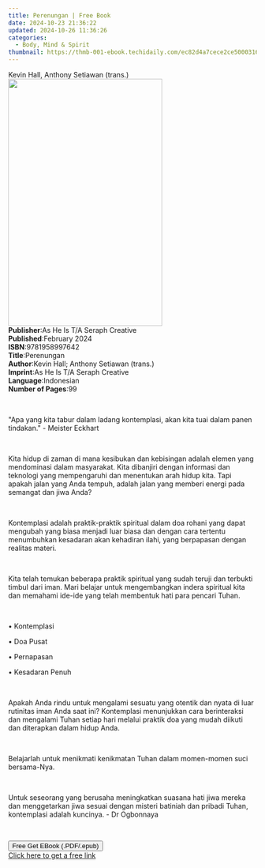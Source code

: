 ```yaml
---
title: Perenungan | Free Book
date: 2024-10-23 21:36:22
updated: 2024-10-26 11:36:26
categories:
  - Body, Mind & Spirit
thumbnail: https://thmb-001-ebook.techidaily.com/ec82d4a7cece2ce500031645c8ebce2eed14ebfed8ad49ab490fbe35ee904b76.jpg
---
```

<main id="book-container">
  <div class="flex flex-col">
    <div class="book-brief flex-1 py-6 px-4 sm:p-6 md:py-10 md:px-8">
      <!-- brief-->
      <div class="book-brief-main">Kevin Hall, Anthony Setiawan (trans.)</div>
    </div>
    <div
      class="book-meta-info flex-1 grid gap-4 col-start-1 col-end-3 row-start-1 sm:mb-6 sm:grid-cols-4 lg:gap-6 lg:col-start-2 lg:row-end-6 lg:row-span-6 lg:mb-0"
    >
      <div
        class="book-meta-info-left place-content-center mt-4 p-4 text-sm leading-6 col-start-2 col-span-2 dark:text-slate-400"
      >
        <img
          class="w-full h-500 object-cover rounded-lg sm:h-255 sm:col-span-2 lg:col-span-full"
          src="https://img-001-ebook.techidaily.com/ef7627e80631c05602442f77da8e29dbe053f3dc3c4d175f8e67139abf19adfd.jpg"
          alt=""
          width="312"
          height="500"
        />
      </div>
      <div
        class="book-meta-info-right mt-2 col-start-1 row-start-2 col-span-3 self-center"
      >
        <!-- meta data  -->
        <div class="flex flex-col px-4 md:px-8">
          <div class="flex-1">
            <strong>Publisher</strong>:<span class="px-2"
              >As He Is T/A Seraph Creative</span
            >
          </div>
          <div class="flex-1">
            <strong>Published</strong>:<span class="px-2">February 2024</span>
          </div>
          <div class="flex-1">
            <strong>ISBN</strong>:<span class="px-2">9781958997642</span>
          </div>
          <div class="flex-1">
            <strong>Title</strong>:<span class="px-2">Perenungan</span>
          </div>
          <div class="flex-1">
            <strong>Author</strong>:<span class="px-2"
              >Kevin Hall; Anthony Setiawan (trans.)</span
            >
          </div>
          <div class="flex-1">
            <strong>Imprint</strong>:<span class="px-2"
              >As He Is T/A Seraph Creative</span
            >
          </div>
          <div class="flex-1">
            <strong>Language</strong>:<span class="px-2">Indonesian</span>
          </div>
          <div class="flex-1">
            <strong>Number of Pages</strong>:<span class="px-2">99</span>
          </div>
        </div>
      </div>
    </div>
    <div class="book-description flex-1 py-6 px-4 sm:p-6 md:py-10 md:px-8">
      <div class="book-description-main">
        <div accordion-content="" id="description">
          <p>&nbsp;</p>
          <p>
            "Apa yang kita tabur dalam ladang kontemplasi, akan kita tuai dalam
            panen tindakan." - Meister Eckhart
          </p>
          <p><br /></p>
          <p>
            Kita hidup di zaman di mana kesibukan dan kebisingan adalah elemen
            yang mendominasi dalam masyarakat. Kita dibanjiri dengan informasi
            dan teknologi yang mempengaruhi dan menentukan arah hidup kita. Tapi
            apakah jalan yang Anda tempuh, adalah jalan yang memberi energi pada
            semangat dan jiwa Anda?
          </p>
          <p><br /></p>
          <p>
            Kontemplasi adalah praktik-praktik spiritual dalam doa rohani yang
            dapat mengubah yang biasa menjadi luar biasa dan dengan cara
            tertentu menumbuhkan kesadaran akan kehadiran ilahi, yang berpapasan
            dengan realitas materi.
          </p>
          <p><br /></p>
          <p>
            Kita telah temukan beberapa praktik spiritual yang sudah teruji dan
            terbukti timbul dari iman. Mari belajar untuk mengembangkan indera
            spiritual kita dan memahami ide-ide yang telah membentuk hati para
            pencari Tuhan.&nbsp;&nbsp;&nbsp;
          </p>
          <p><br /></p>
          <p>• Kontemplasi&nbsp;&nbsp;&nbsp;</p>
          <p>• Doa Pusat&nbsp;&nbsp;&nbsp;</p>
          <p>• Pernapasan&nbsp;&nbsp;&nbsp;</p>
          <p>• Kesadaran Penuh</p>
          <p><br /></p>
          <p>
            Apakah Anda rindu untuk mengalami sesuatu yang otentik dan nyata di
            luar rutinitas iman Anda saat ini? Kontemplasi menunjukkan cara
            berinteraksi dan mengalami Tuhan setiap hari melalui praktik doa
            yang mudah diikuti dan diterapkan dalam hidup Anda.&nbsp;
          </p>
          <p><br /></p>
          <p>
            Belajarlah untuk menikmati kenikmatan Tuhan dalam momen-momen suci
            bersama-Nya.
          </p>
          <p><br /></p>
          <p>
            ​​​​​​​Untuk seseorang yang berusaha meningkatkan suasana hati jiwa
            mereka dan menggetarkan jiwa sesuai dengan misteri batiniah dan
            pribadi Tuhan, kontemplasi adalah kuncinya. - Dr Ogbonnaya
          </p>
          <p>&nbsp;</p>
        </div>
        <div class="accordion-fader"></div>
      </div>
    </div>
    <div class="book-excerpts flex-1 py-6 px-4 sm:p-6 md:py-10 md:px-8"></div>
    <div
      class="book-about-author flex-1 py-6 px-4 sm:p-6 md:py-10 md:px-8"
    ></div>
    <div class="book-free-get flex-1 py-6 px-4 sm:p-6 md:py-10 md:px-8">
      <button
        id="btn-free-get"
        class="bg-blue-500 hover:bg-blue-700 text-white font-bold py-2 px-4 rounded"
      >
        Free Get EBook (.PDF/.epub)
      </button>
      <div id="countdown-display" class="px-2 text-lg mt-2"></div>
      <a
        id="free-link"
        class="hidden bg-blue-500 hover:bg-blue-700 text-white font-bold py-2 px-4 rounded"
        href="https://www.ebooks.com/en-us/book/211239272/perenungan/kevin-hall/"
        target="_blank"
        >Click here to get a free link</a
      >
    </div>
    <script>
      let countdownTime = 0;
      let countdownInterval = null;
      document
        .getElementById('btn-free-get')
        .addEventListener('click', startCountdown);
      function startCountdown() {
        countdownTime = new Date().getTime() + 60000 * 3;
        countdownInterval = setInterval(updateCountdown, 1000);
        document.getElementById('btn-free-get').disabled = true;
        document
          .getElementById('btn-free-get')
          .classList.add('bg-gray-500', 'cursor-not-allowed');
      }
      function updateCountdown() {
        let currentTime = new Date().getTime();
        let timeLeft = countdownTime - currentTime;
        let secondsLeft = Math.floor(timeLeft / 1000);
        document.getElementById('countdown-display').innerHTML =
          `Remaining time: ${secondsLeft} seconds.`;
        if (secondsLeft <= 0) {
          clearInterval(countdownInterval);
          document.getElementById('btn-free-get').classList.add('hidden');
          document.getElementById('free-link').classList.remove('hidden');
          document.getElementById('countdown-display').innerHTML = '';
        }
      }
    </script>
  </div>
</main>
